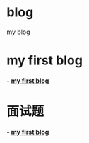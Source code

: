 # blog
my blog

# my first blog
#### - [my first blog](https://github.com/shucher/blog/issues/1)

# 面试题
#### - [my first blog](https://github.com/shucher/blog/issues/2)
